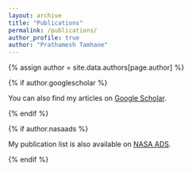 ```yaml
---
layout: archive
title: "Publications"
permalink: /publications/
author_profile: true
author: "Prathamesh Tamhane"
---
```


{% assign author = site.data.authors[page.author] %}

{% if author.googlescholar %}
  <p>You can also find my articles on <a href="{{ author.googlescholar }}" target="_blank">Google Scholar</a>.</p>
{% endif %}

{% if author.nasaads %}
  <p>My publication list is also available on <a href="{{ author.nasaads }}" target="_blank">NASA ADS</a>.</p>
{% endif %}
